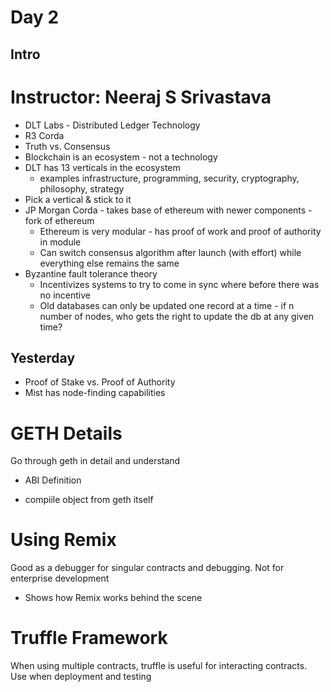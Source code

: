 # Day 2

## Intro
  # Instructor: Neeraj S Srivastava
* DLT Labs - Distributed Ledger Technology
* R3 Corda
* Truth vs. Consensus
* Blockchain is an ecosystem - not a technology
* DLT has 13 verticals in the ecosystem
  * examples infrastructure, programming, security, cryptography, philosophy, strategy
* Pick a vertical & stick to it
* JP Morgan Corda - takes base of ethereum with newer components - fork of ethereum
  * Ethereum is very modular - has proof of work and proof of authority in module
  * Can switch consensus algorithm after launch (with effort) while everything else remains the same
* Byzantine fault tolerance theory
  * Incentivizes systems to try to come in sync where before there was no incentive
  * Old databases can only be updated one record at a time - if n number of nodes, who gets the right to update the db at any given time?

## Yesterday
* Proof of Stake vs. Proof of Authority
* Mist has node-finding capabilities

# GETH Details
Go through geth in detail and understand
* ABI Definition

* compiile object from geth itself

# Using Remix
Good as a debugger for singular contracts and debugging. Not for enterprise development
* Shows how Remix works behind the scene

# Truffle Framework
When using multiple contracts, truffle is useful for interacting contracts. Use when deployment and testing
